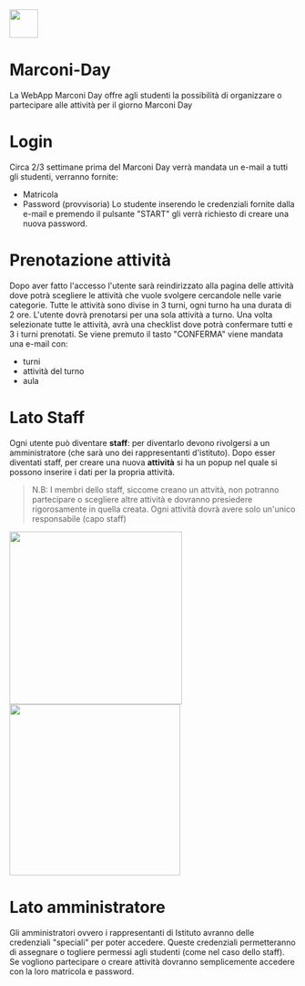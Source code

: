<img src="http://34.107.20.99/assets/img/logo.png" width=50px>


# Marconi-Day
La WebApp Marconi Day offre agli studenti la possibilità di organizzare o partecipare alle attività per il giorno Marconi Day

# Login
 Circa 2/3 settimane prima del Marconi Day verrà mandata un e-mail a tutti gli studenti, verranno fornite: 
   - Matricola
   - Password (provvisoria)
    Lo studente inserendo le credenziali fornite dalla e-mail e premendo il pulsante "START" 
    gli verrà richiesto di creare una nuova password.
  
 # Prenotazione attività
   Dopo aver fatto l'accesso l'utente sarà reindirizzato alla pagina delle attività dove potrà scegliere le attività che vuole svolgere cercandole nelle varie categorie. 
    Tutte le attività sono divise in 3 turni, ogni turno ha una durata di 2 ore. L'utente dovrà prenotarsi per una sola attività a turno. Una volta selezionate 
    tutte le attività, avrà una checklist dove potrà confermare tutti e 3 i turni prenotati. Se viene premuto il tasto "CONFERMA" viene mandata una e-mail con:
   - turni
   - attività del turno  
   - aula

# Lato Staff
  Ogni utente può diventare **staff**: per diventarlo devono rivolgersi a un amministratore (che sarà uno dei rappresentanti d'istituto).
  Dopo esser diventati staff, per creare una nuova **attività** si ha un popup nel quale si possono inserire i dati per la propria attività. 
  
  >N.B: I membri dello staff, siccome creano un attvità, non potranno partecipare o scegliere altre attività e dovranno presiedere rigorosamente
  in quella creata. Ogni attività dovrà avere solo un'unico responsabile (capo staff)

<p float="left">
  <img src="http://34.107.20.99/assets/img/inserisci.png" width="303"/> 
  <img src="http://34.107.20.99/assets/img/inserisciVuoto.png" width="300" />
</p>


# Lato amministratore
   Gli amministratori ovvero i rappresentanti di Istituto avranno delle credenziali "speciali" per poter accedere. Queste credenziali permetteranno di assegnare o 
   togliere permessi agli studenti (come nel caso dello staff). Se vogliono partecipare o creare attività dovranno semplicemente accedere con la loro matricola e password.
